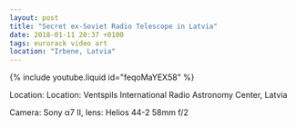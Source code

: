 ```yaml
---
layout: post
title: "Secret ex-Soviet Radio Telescope in Latvia"
date: 2018-01-11 20:37 +0100
tags: eurorack video art
location: "Irbene, Latvia"
---
```


{% include youtube.liquid id="feqoMaYEX58" %}

Location: Location: Ventspils International Radio Astronomy Center, Latvia

Camera: Sony α7 II, lens: Helios 44-2 58mm f/2
